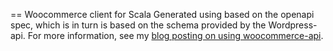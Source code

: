 == Woocommerce client for Scala
Generated using based on the openapi spec, which is in turn is based on the schema provided by the Wordpress-api. For more information, see my [blog posting on using woocommerce-api](https://www.software-creation.nl/2021/11/using-the-woocommerce-api).

